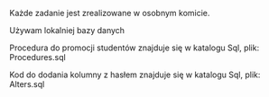 Każde zadanie jest zrealizowane w osobnym komicie.

Używam lokalniej bazy danych

Procedura do promocji studentów znajduje się w katalogu Sql, plik: Procedures.sql

Kod do dodania kolumny z hasłem znajduje się w katalogu Sql, plik: Alters.sql
